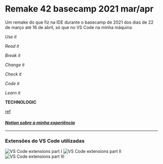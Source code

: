 # Remake 42 basecamp 2021 mar/apr
Um remake do que fiz na IDE durante o basecamp de 2021 dos dias de 22 de março até 16 de abril, só que no VS Code na minha máquina

*Use it*

*Read it*

*Break it*

*Change it*

*Check it*

*Code it*

*Learn it*

**TECHNOLOGIC**

[ref](https://www.youtube.com/watch?v=D8K90hX4PrE)

#### [_Notion sobre a minha experiência_](https://www.notion.so/42-mar-o-abril-2021-d975c7f92ba4414eb94ae0151fc4ad10)

---------
### Extensões do VS Code utilizadas
![VS Code extensions part I](https://user-images.githubusercontent.com/81233149/116423141-cacb4c80-a816-11eb-9660-384cd73f55ff.png)
![VS Code extensions part II](https://user-images.githubusercontent.com/81233149/116424075-9a37e280-a817-11eb-91e2-3e53f4e735f3.png)
![VS Code extensions part III](https://user-images.githubusercontent.com/81233149/116424187-af147600-a817-11eb-87c7-2073f9866ba1.png)
